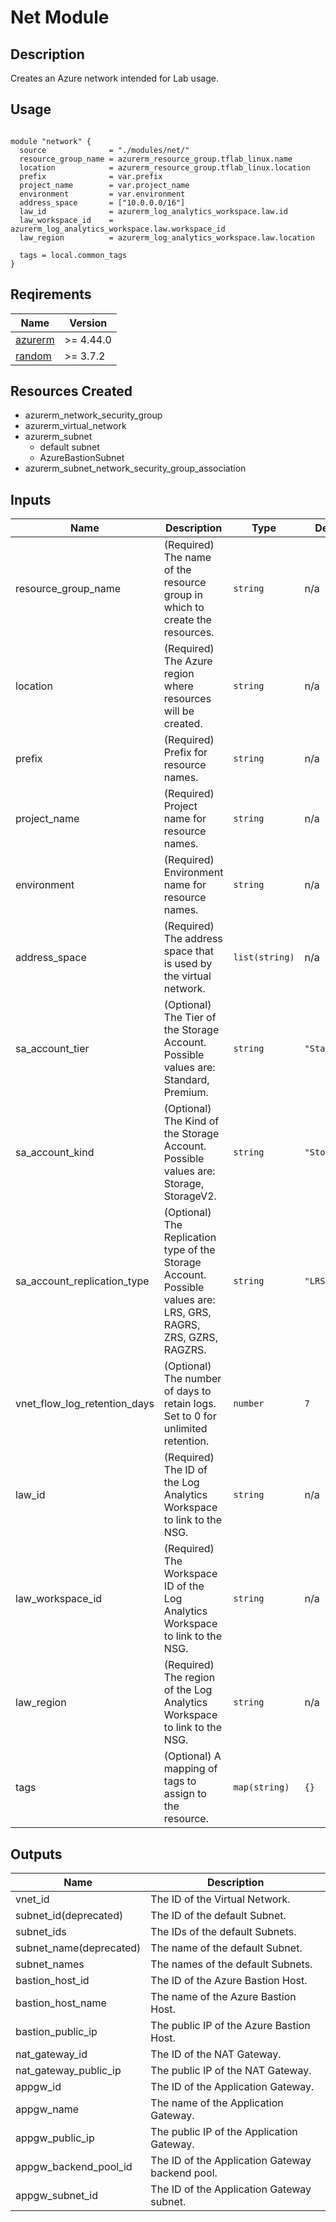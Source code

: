 # Net Module

## Description

Creates an Azure network intended for Lab usage.

## Usage

```hcl

module "network" {
  source              = "./modules/net/"
  resource_group_name = azurerm_resource_group.tflab_linux.name
  location            = azurerm_resource_group.tflab_linux.location
  prefix              = var.prefix
  project_name        = var.project_name
  environment         = var.environment
  address_space       = ["10.0.0.0/16"]
  law_id              = azurerm_log_analytics_workspace.law.id
  law_workspace_id    = azurerm_log_analytics_workspace.law.workspace_id
  law_region          = azurerm_log_analytics_workspace.law.location

  tags = local.common_tags
}
```

## Reqirements

| Name                                                                            | Version   |
| ------------------------------------------------------------------------------- | --------- |
| <a href="https://registry.terraform.io/providers/hashicorp/azurerm">azurerm</a> | >= 4.44.0 |
| <a href="https://registry.terraform.io/providers/hashicorp/random">random</a>   | >= 3.7.2  |

## Resources Created

- azurerm_network_security_group
- azurerm_virtual_network
- azurerm_subnet
  - default subnet
  - AzureBastionSubnet
- azurerm_subnet_network_security_group_association

## Inputs

| Name                         | Description                                                                                                      | Type           | Default       | Required |
| ---------------------------- | ---------------------------------------------------------------------------------------------------------------- | -------------- | ------------- | -------- |
| resource_group_name          | (Required) The name of the resource group in which to create the resources.                                      | `string`       | n/a           | yes      |
| location                     | (Required) The Azure region where resources will be created.                                                     | `string`       | n/a           | yes      |
| prefix                       | (Required) Prefix for resource names.                                                                            | `string`       | n/a           | yes      |
| project_name                 | (Required) Project name for resource names.                                                                      | `string`       | n/a           | yes      |
| environment                  | (Required) Environment name for resource names.                                                                  | `string`       | n/a           | yes      |
| address_space                | (Required) The address space that is used by the virtual network.                                                | `list(string)` | n/a           | yes      |
| sa_account_tier              | (Optional) The Tier of the Storage Account. Possible values are: Standard, Premium.                              | `string`       | `"Standard"`  | no       |
| sa_account_kind              | (Optional) The Kind of the Storage Account. Possible values are: Storage, StorageV2.                             | `string`       | `"StorageV2"` | no       |
| sa_account_replication_type  | (Optional) The Replication type of the Storage Account. Possible values are: LRS, GRS, RAGRS, ZRS, GZRS, RAGZRS. | `string`       | `"LRS"`       | no       |
| vnet_flow_log_retention_days | (Optional) The number of days to retain logs. Set to 0 for unlimited retention.                                  | `number`       | `7`           | no       |
| law_id                       | (Required) The ID of the Log Analytics Workspace to link to the NSG.                                             | `string`       | n/a           | yes      |
| law_workspace_id             | (Required) The Workspace ID of the Log Analytics Workspace to link to the NSG.                                   | `string`       | n/a           | yes      |
| law_region                   | (Required) The region of the Log Analytics Workspace to link to the NSG.                                         | `string`       | n/a           | yes      |
| tags                         | (Optional) A mapping of tags to assign to the resource.                                                          | `map(string)`  | `{}`          | no       |

## Outputs

| Name                    | Description                                     |
| ----------------------- | ----------------------------------------------- |
| vnet_id                 | The ID of the Virtual Network.                  |
| subnet_id(deprecated)   | The ID of the default Subnet.                   |
| subnet_ids              | The IDs of the default Subnets.                 |
| subnet_name(deprecated) | The name of the default Subnet.                 |
| subnet_names            | The names of the default Subnets.               |
| bastion_host_id         | The ID of the Azure Bastion Host.               |
| bastion_host_name       | The name of the Azure Bastion Host.             |
| bastion_public_ip       | The public IP of the Azure Bastion Host.        |
| nat_gateway_id          | The ID of the NAT Gateway.                      |
| nat_gateway_public_ip   | The public IP of the NAT Gateway.               |
| appgw_id                | The ID of the Application Gateway.              |
| appgw_name              | The name of the Application Gateway.            |
| appgw_public_ip         | The public IP of the Application Gateway.       |
| appgw_backend_pool_id   | The ID of the Application Gateway backend pool. |
| appgw_subnet_id         | The ID of the Application Gateway subnet.       |
